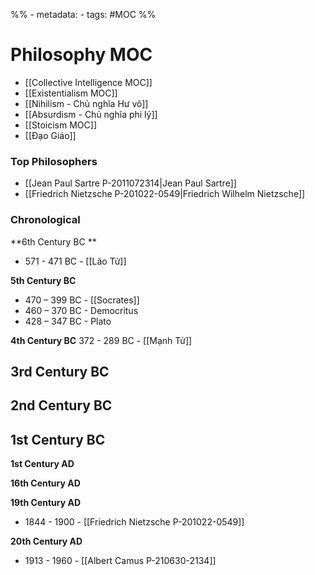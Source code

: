 %% - metadata:
	- tags: #MOC %%
# Philosophy MOC
- [[Collective Intelligence MOC]]
- [[Existentialism MOC]]
- [[Nihilism - Chủ nghĩa Hư vô]]
- [[Absurdism - Chủ nghĩa phi lý]]
- [[Stoicism MOC]]
- [[Đạo Giáo]]

### Top Philosophers
- [[Jean Paul Sartre P-2011072314|Jean Paul Sartre]]
- [[Friedrich Nietzsche P-201022-0549|Friedrich Wilhelm Nietzsche]]

### Chronological 

**6th Century BC **
- 571 - 471 BC - [[Lão Tử]]

**5th Century BC**
- 470 – 399 BC - [[Socrates]] 
- 460 – 370 BC - Democritus
- 428 – 347 BC - Plato

**4th Century BC**
372 - 289 BC - [[Mạnh Tử]]

**3rd Century BC**
- 

**2nd Century BC**
- 

**1st Century BC**
- 

**1st Century AD**

**16th Century AD**

**19th Century AD**
- 1844 - 1900 - [[Friedrich Nietzsche P-201022-0549]]

**20th Century AD**
- 1913 - 1960 - [[Albert Camus P-210630-2134]]